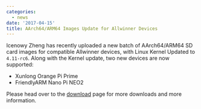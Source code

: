 ```yaml
---
categories:
  - news
date: '2017-04-15'
title: AArch64/ARM64 Images Update for Allwinner Devices
---
```



Icenowy Zheng has recently uploaded a new batch of AArch64/ARM64 SD card images for compatible Allwinner devices, with Linux Kernel Updated to `4.11-rc6`. Along with the Kernel update, two new devices are now supported:

- Xunlong Orange Pi Prime
- FriendlyARM Nano Pi NEO2

Please head over to the [download](https://aosc.io/os-download/) page for more downloads and more information.